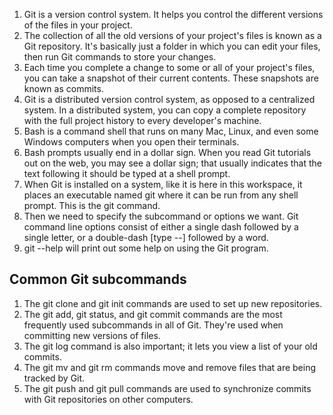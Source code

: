 1. Git is a version control system. It helps you control the different versions of the files in your project.
2. The collection of all the old versions of your project's files is known as a Git repository. It's basically just a folder in which you can edit your files, then run Git commands to store your changes.
3. Each time you complete a change to some or all of your project's files, you can take a snapshot of their current contents. These snapshots are known as commits.
4. Git is a distributed version control system, as opposed to a centralized system. In a distributed system, you can copy a complete repository with the full project history to every developer's machine.
5. Bash is a command shell that runs on many Mac, Linux, and even some Windows computers when you open their terminals.
6. Bash prompts usually end in a dollar sign. When you read Git tutorials out on the web, you may see a dollar sign; that usually indicates that the text following it should be typed at a shell prompt.
7. When Git is installed on a system, like it is here in this workspace, it places an executable named git where it can be run from any shell prompt. This is the git command.
8. Then we need to specify the subcommand or options we want. Git command line options consist of either a single dash followed by a single letter, or a double-dash [type --] followed by a word.
9. git --help will print out some help on using the Git program.

## Common Git subcommands

1. The git clone and git init commands are used to set up new repositories.
2. The git add, git status, and git commit commands are the most frequently used subcommands in all of Git. They're used when committing new versions of files.
3. The git log command is also important; it lets you view a list of your old commits.
4. The git mv and git rm commands move and remove files that are being tracked by Git. 
5. The git push and git pull commands are used to synchronize commits with Git repositories on other computers. 